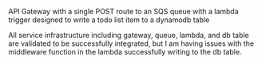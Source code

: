 API Gateway with a single POST route to an SQS queue with a lambda trigger designed to write a todo list item to a dynamodb table

All service infrastructure including gateway, queue, lambda, and db table are validated to be successfully integrated, but I am having issues with the middleware function in the lambda successfully writing to the db table.
